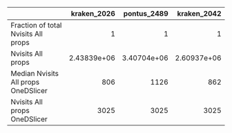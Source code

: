 |                                     |    kraken_2026 |    pontus_2489 |    kraken_2042 |
|:------------------------------------|---------------:|---------------:|---------------:|
| Fraction of total Nvisits All props |    1           |    1           |    1           |
| Nvisits All props                   |    2.43839e+06 |    3.40704e+06 |    2.60937e+06 |
| Median Nvisits All props OneDSlicer |  806           | 1126           |  862           |
| Nvisits All props OneDSlicer        | 3025           | 3025           | 3025           |
